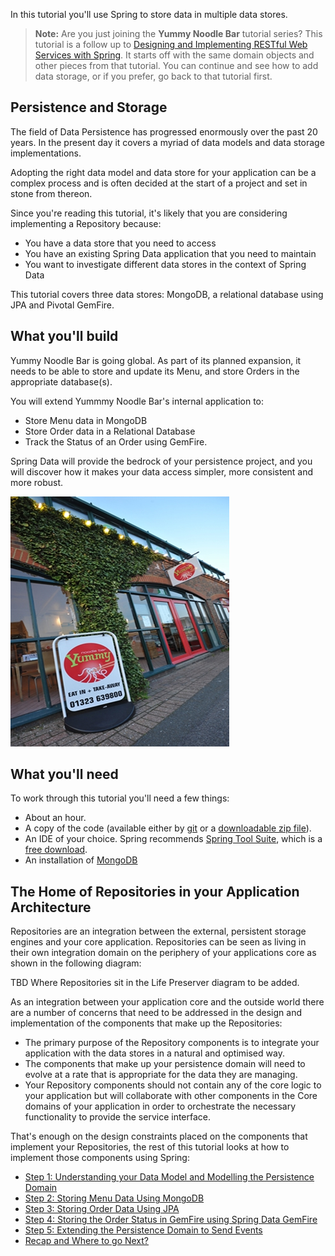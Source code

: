 
In this tutorial you'll use Spring to store data in multiple data stores.

> **Note:** Are you just joining the **Yummy Noodle Bar** tutorial series? This tutorial is a follow up to [Designing and Implementing RESTful Web Services with Spring](/guides/tutorial/rest). It starts off with the same domain objects and other pieces from that tutorial. You can continue and see how to add data storage, or if you prefer, go back to that tutorial first.

## Persistence and Storage

The field of Data Persistence has progressed enormously over the past 20 years. In the present day it covers a myriad of data models and data storage implementations.

Adopting the right data model and data store for your application can be a complex process and is often decided at the start of a project and set in stone from thereon.

Since you're reading this tutorial, it's likely that you are considering implementing a Repository because:

* You have a data store that you need to access
* You have an existing Spring Data application that you need to maintain
* You want to investigate different data stores in the context of Spring Data

This tutorial covers three data stores: MongoDB, a relational database using JPA and Pivotal GemFire. 

## What you'll build

Yummy Noodle Bar is going global.  As part of its planned expansion, it needs to be able to store and update its Menu, and store Orders in the appropriate database(s).

You will extend Yummmy Noodle Bar's internal application to:
- Store Menu data in MongoDB
- Store Order data in a Relational Database
- Track the Status of an Order using GemFire. 

Spring Data will provide the bedrock of your persistence project, and you will discover how it makes your data access simpler, more consistent and more robust.

![Yummy Noodle Bar](images/yummynoodle.jpg)


## What you'll need
To work through this tutorial you'll need a few things:

* About an hour.
* A copy of the code (available either by [git][u-git] or a [downloadable zip file](https://github.com/spring-guides/tut-data/archive/master.zip)).
* An IDE of your choice. Spring recommends [Spring Tool Suite](http://www.springsource.org/sts), which is a [free download](http://www.springsource.org/sts).
* An installation of [MongoDB](http://www.mongodb.org/)

[u-git]: /understanding/Git
[gs-gradle]: /guides/gs/gradle

## The Home of Repositories in your Application Architecture

Repositories are an integration between the external, persistent storage engines and your core application. Repositories can be seen as living in their own integration domain on the periphery of your applications core as shown in the following diagram:

TBD Where Repositories sit in the Life Preserver diagram to be added.

As an integration between your application core and the outside world there are a number of concerns that need to be addressed in the design and implementation of the components that make up the Repositories:

* The primary purpose of the Repository components is to integrate your application with the data stores in a natural and optimised way.
* The components that make up your persistence domain will need to evolve at a rate that is appropriate for the data they are managing.
* Your Repository components should not contain any of the core logic to your application but will collaborate with other components in the Core domains of your application in order to orchestrate the necessary functionality to provide the service interface.


That's enough on the design constraints placed on the components that implement your Repositories, the rest of this tutorial looks at how to implement those components using Spring:

* [Step 1: Understanding your Data Model and Modelling the Persistence Domain](1/)
* [Step 2: Storing Menu Data Using MongoDB](2/)
* [Step 3: Storing Order Data Using JPA](3/)
* [Step 4: Storing the Order Status in GemFire using Spring Data GemFire](4/)
* [Step 5: Extending the Persistence Domain to Send Events](5/)
* [Recap and Where to go Next?](6/)

